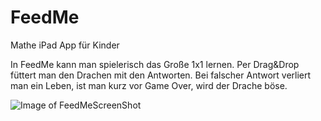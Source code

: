 # FeedMe
Mathe iPad App für Kinder

In FeedMe kann man spielerisch das Große 1x1 lernen.
Per Drag&Drop füttert man den Drachen mit den Antworten.
Bei falscher Antwort verliert man ein Leben, ist man kurz vor Game Over,
wird der Drache böse.

![Image of FeedMeScreenShot](https://github.com/AngelinaScheler/images/blob/master/FeedMeScreenShot.png)
